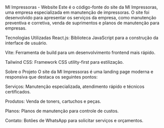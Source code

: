 MI Impressoras - Website
Este é o código-fonte do site da MI Impressoras, uma empresa especializada em manutenção de impressoras. O site foi desenvolvido para apresentar os serviços da empresa, como manutenção preventiva e corretiva, venda de suprimentos e planos de manutenção para empresas.

Tecnologias Utilizadas
React.js: Biblioteca JavaScript para a construção da interface de usuário.

Vite: Ferramenta de build para um desenvolvimento frontend mais rápido.

Tailwind CSS: Framework CSS utility-first para estilização.

Sobre o Projeto
O site da MI Impressoras é uma landing page moderna e responsiva que destaca os seguintes pontos:

Serviços: Manutenção especializada, atendimento rápido e técnicos certificados.

Produtos: Venda de toners, cartuchos e peças.

Planos: Planos de manutenção para controle de custos.

Contato: Botões de WhatsApp para solicitar serviços e orçamentos.